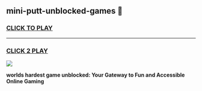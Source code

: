 
## mini-putt-unblocked-games 👋
<h3>
<a href="https://premium.freeplayer.one?title=mini-putt-unblocked-games&ref=14F">CLICK TO PLAY</a></h3>
<hr>

<h3>
<a href="https://premium.freeplayer.one?title=mini-putt-unblocked-games&ref=14F">CLICK 2 PLAY</a>
  
</h3>

<a href="https://premium.freeplayer.one?title=mini-putt-unblocked-games&ref=12F/"><img src="https://clearcache.store/games.png"></a>


**worlds hardest game unblocked: Your Gateway to Fun and Accessible Online Gaming**

